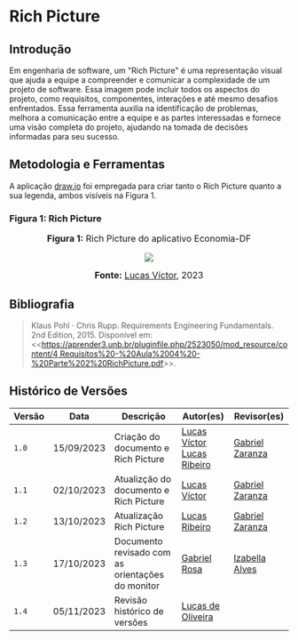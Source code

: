 # Rich Picture

## Introdução

Em engenharia de software, um "Rich Picture" é uma representação visual que ajuda a equipe a compreender e comunicar a complexidade de um projeto de software. Essa imagem pode incluir todos os aspectos do projeto, como requisitos, componentes, interações e até mesmo desafios enfrentados. Essa ferramenta auxilia na identificação de problemas, melhora a comunicação entre a equipe e as partes interessadas e fornece uma visão completa do projeto, ajudando na tomada de decisões informadas para seu sucesso.

## Metodologia e Ferramentas

A aplicação [draw.io](https://www.drawio.com/) foi empregada para criar tanto o Rich Picture quanto a sua legenda, ambos visíveis na Figura 1.

### Figura 1: Rich Picture

<div align="center">
<font size="3"><p style="text-align: center"><b>Figura 1:</b> Rich Picture do aplicativo Economia-DF</p></font>

<img src="https://github.com/Requisitos-de-Software/2023.2-Economia-DF/blob/main/docs/imagens/RichPicture.drawio.png?raw=true">

<font size="3"><p style="text-align: center"><b>Fonte:</b> <a href="https://github.com/lucas13032003">Lucas Víctor</a>, 2023</p></font>
</div>

## Bibliografia

> Klaus Pohl · Chris Rupp. Requirements Engineering Fundamentals. 2nd Edition, 2015. Disponível em: <<[https://aprender3.unb.br/pluginfile.php/2523050/mod_resource/content/4 Requisitos%20-%20Aula%2004%20-%20Parte%202%20RichPicture.pdf](https://aprender3.unb.br/pluginfile.php/2692740/mod_resource/content/2/Rastreabilidade.pdf)>>.

## Histórico de Versões

| Versão | Data       | Descrição                                        | Autor(es)                                                                                         | Revisor(es)                                        |
| ------ | ---------- | ------------------------------------------------ | ------------------------------------------------------------------------------------------------- | -------------------------------------------------- |
| `1.0`  | 15/09/2023 | Criação do documento e Rich Picture              | [Lucas Víctor](https://github.com/Lucas13032003) <br> [Lucas Ribeiro](https://github.com/lucassouzs) | [Gabriel Zaranza](https://github.com/gzaranza)     |
| `1.1`  | 02/10/2023 | Atualizção do documento e Rich Picture           | [Lucas Víctor](https://github.com/Lucas13032003)                                                  | [Gabriel Zaranza](https://github.com/gzaranza)     |
| `1.2`  | 13/10/2023 | Atualização Rich Picture                          | [Lucas Ribeiro](https://github.com/lucassouzs)                                                    | [Gabriel Zaranza](https://github.com/gzaranza)     |
| `1.3`  | 17/10/2023 | Documento revisado com as orientações do monitor | [Gabriel Rosa](https://github.com/gabrielrosa09)                                                  | [Izabella Alves](https://github.com/izabellaalves) |
| `1.4`  | 05/11/2023 | Revisão histórico de versões | [Lucas de Oliveira](https://github.com/LucasOliveiraDiasMarquesFerreira)| 
